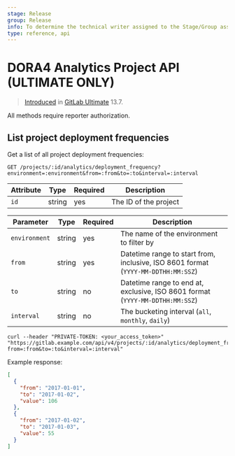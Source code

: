 ```yaml
---
stage: Release
group: Release
info: To determine the technical writer assigned to the Stage/Group associated with this page, see https://about.gitlab.com/handbook/engineering/ux/technical-writing/#assignments
type: reference, api
---
```


# DORA4 Analytics Project API **(ULTIMATE ONLY)**

> [Introduced](https://gitlab.com/gitlab-org/gitlab/-/issues/279039) in [GitLab Ultimate](https://about.gitlab.com/pricing/) 13.7.

All methods require reporter authorization.

## List project deployment frequencies

Get a list of all project deployment frequencies:

```plaintext
GET /projects/:id/analytics/deployment_frequency?environment=:environment&from=:from&to=:to&interval=:interval
```

| Attribute    | Type   | Required | Description           |
|--------------|--------|----------|-----------------------|
| `id`         | string | yes      | The ID of the project |

| Parameter    | Type   | Required | Description           |
|--------------|--------|----------|-----------------------|
| `environment`| string | yes      | The name of the environment to filter by |
| `from`       | string | yes      | Datetime range to start from, inclusive, ISO 8601 format (`YYYY-MM-DDTHH:MM:SSZ`) |
| `to`         | string | no       | Datetime range to end at, exclusive, ISO 8601 format (`YYYY-MM-DDTHH:MM:SSZ`) |
| `interval`   | string | no       | The bucketing interval (`all`, `monthly`, `daily`) |

```shell
curl --header "PRIVATE-TOKEN: <your_access_token>" "https://gitlab.example.com/api/v4/projects/:id/analytics/deployment_frequency?from=:from&to=:to&interval=:interval"
```

Example response:

```json
[
  {
    "from": "2017-01-01",
    "to": "2017-01-02",
    "value": 106
  },
  {
    "from": "2017-01-02",
    "to": "2017-01-03",
    "value": 55
  }
]
```
